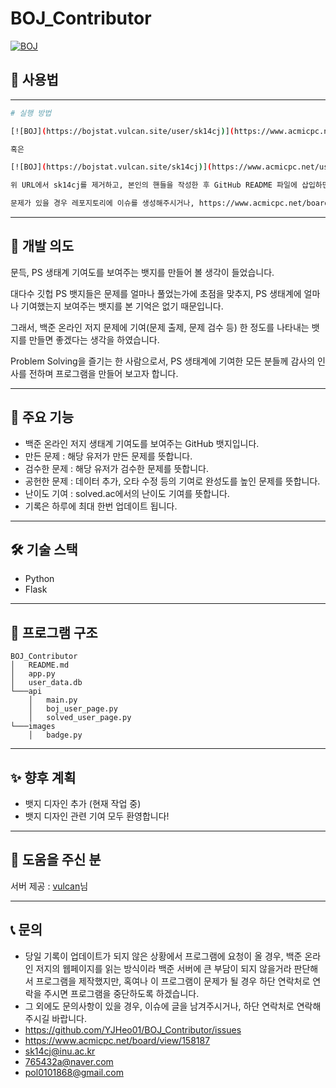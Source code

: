 # BOJ_Contributor

[![BOJ](https://bojstat.vulcan.site/user/sk14cj?v=3)](https://www.acmicpc.net/user/sk14cj)

## 📖 사용법

---
```bash
# 실행 방법

[![BOJ](https://bojstat.vulcan.site/user/sk14cj)](https://www.acmicpc.net/user/sk14cj)

혹은

[![BOJ](https://bojstat.vulcan.site/sk14cj)](https://www.acmicpc.net/user/sk14cj) (<-새로 올린 버전)

위 URL에서 sk14cj를 제거하고, 본인의 핸들을 작성한 후 GitHub README 파일에 삽입하면 됩니다.

문제가 있을 경우 레포지토리에 이슈를 생성해주시거나, https://www.acmicpc.net/board/view/158187에 댓글을 남겨주세요.

```

---

## 📌 개발 의도

문득, PS 생태계 기여도를 보여주는 뱃지를 만들어 볼 생각이 들었습니다.

​대다수 깃헙 PS 뱃지들은 문제를 얼마나 풀었는가에 초점을 맞추지, PS 생태계에 얼마나 기여했는지 보여주는 뱃지를 본 기억은 없기 때문입니다.

그래서, 백준 온라인 저지 문제에 기여(문제 출제, 문제 검수 등) 한 정도를 나타내는 뱃지를 만들면 좋겠다는 생각을 하였습니다.

​Problem Solving을 즐기는 한 사람으로서, PS 생태계에 기여한 모든 분들께 감사의 인사를 전하며 프로그램을 만들어 보고자 합니다.

---

## 🚀 주요 기능

- 백준 온라인 저지 생태계 기여도를 보여주는 GitHub 뱃지입니다.
- 만든 문제 : 해당 유저가 만든 문제를 뜻합니다.
- 검수한 문제 : 해당 유저가 검수한 문제를 뜻합니다.
- 공헌한 문제 : 데이터 추가, 오타 수정 등의 기여로 완성도를 높인 문제를 뜻합니다.
- 난이도 기여 : solved.ac에서의 난이도 기여를 뜻합니다.
- 기록은 하루에 최대 한번 업데이트 됩니다.


---

## 🛠️ 기술 스택

- Python
- Flask

---

## 📂 프로그램 구조

```
BOJ_Contributor
│   README.md
│   app.py
│   user_data.db
└───api
    │   main.py
    │   boj_user_page.py
    │   solved_user_page.py
└───images
    │   badge.py
```

---


## ✨ 향후 계획

- 뱃지 디자인 추가 (현재 작업 중)
- 뱃지 디자인 관련 기여 모두 환영합니다!

---

## 📄 도움을 주신 분

서버 제공 : [vulcan](https://github.com/firekann)님

---

## 📞 문의

- 당일 기록이 업데이트가 되지 않은 상황에서 프로그램에 요청이 올 경우, 백준 온라인 저지의 웹페이지를 읽는 방식이라 백준 서버에 큰 부담이 되지 않을거라 판단해서 프로그램을 제작했지만, 혹여나 이 프로그램이 문제가 될 경우 하단 연락처로 연락을 주시면 프로그램을 중단하도록 하겠습니다.
- 그 외에도 문의사항이 있을 경우, 이슈에 글을 남겨주시거나, 하단 연락처로 연락해주시길 바랍니다.
- https://github.com/YJHeo01/BOJ_Contributor/issues
- https://www.acmicpc.net/board/view/158187
- sk14cj@inu.ac.kr
- 765432a@naver.com
- pol0101868@gmail.com
